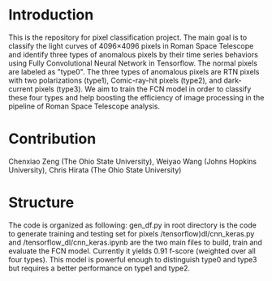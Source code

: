 # Introduction
This is the repository for pixel classification project. The main goal is to classify the light curves of 4096×4096 pixels in Roman Space Telescope and identify three types of anomalous pixels by their time series behaviors using Fully Convolutional Neural Network in Tensorflow. The normal pixels are labeled as "type0". The three types of anomalous pixels are RTN pixels with two polarizations (type1), Comic-ray-hit pixels (type2), and dark-current pixels (type3). We aim to train the FCN model in order to classify these four types and help boosting the efficiency of image processing in the pipeline of Roman Space Telescope analysis.
# Contribution
Chenxiao Zeng (The Ohio State University), Weiyao Wang (Johns Hopkins University), Chris Hirata (The Ohio State University)
# Structure
The code is organized as following:
gen_df.py in root directory is the code to generate training and testing set for pixels
/tensorflow)dl/cnn_keras.py and
/tensorflow_dl/cnn_keras.ipynb 
are the two main files to build, train and evaluate the FCN model. Currently it yields 0.91 f-score (weighted over all four types). This model is powerful enough to distinguish type0 and type3 but requires a better performance on type1 and type2.
